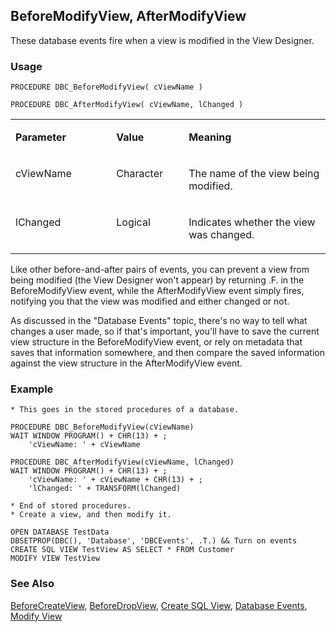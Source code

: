 ## BeforeModifyView, AfterModifyView

These database events fire when a view is modified in the View Designer.

### Usage

```foxpro
PROCEDURE DBC_BeforeModifyView( cViewName )

PROCEDURE DBC_AfterModifyView( cViewName, lChanged )
```
<table>
<tr>
  <td width="32%" valign="top">
  <p><b>Parameter</b></p>
  </td>
  <td width="23%" valign="top">
  <p><b>Value</b></p>
  </td>
  <td width="45%" valign="top">
  <p><b>Meaning</b></p>
  </td>
 </tr>
<tr>
  <td width="32%" valign="top">
  <p>cViewName</p>
  </td>
  <td width="23%" valign="top">
  <p>Character</p>
  </td>
  <td width="45%" valign="top">
  <p>The name of the view being modified.</p>
  </td>
 </tr>
<tr>
  <td width="32%" valign="top">
  <p>lChanged</p>
  </td>
  <td width="23%" valign="top">
  <p>Logical</p>
  </td>
  <td width="45%" valign="top">
  <p>Indicates whether the view was changed.</p>
  </td>
 </tr>
</table>

Like other before-and-after pairs of events, you can prevent a view from being modified (the View Designer won't appear) by returning .F. in the BeforeModifyView event, while the AfterModifyView event simply fires, notifying you that the view was modified and either changed or not.

As discussed in the "Database Events" topic, there's no way to tell what changes a user made, so if that's important, you'll have to save the current view structure in the BeforeModifyView event, or rely on metadata that saves that information somewhere, and then compare the saved information against the view structure in the AfterModifyView event.

### Example

```foxpro
* This goes in the stored procedures of a database.

PROCEDURE DBC_BeforeModifyView(cViewName)
WAIT WINDOW PROGRAM() + CHR(13) + ;
    'cViewName: ' + cViewName

PROCEDURE DBC_AfterModifyView(cViewName, lChanged)
WAIT WINDOW PROGRAM() + CHR(13) + ;
    'cViewName: ' + cViewName + CHR(13) + ;
    'lChanged: ' + TRANSFORM(lChanged)

* End of stored procedures.
* Create a view, and then modify it.

OPEN DATABASE TestData
DBSETPROP(DBC(), 'Database', 'DBCEvents', .T.) && Turn on events
CREATE SQL VIEW TestView AS SELECT * FROM Customer
MODIFY VIEW TestView
```
### See Also

[BeforeCreateView](s4g841.md), [BeforeDropView](s4g846.md), [Create SQL View](s4g353.md), [Database Events](s4g900.md), [Modify View](s4g606.md)